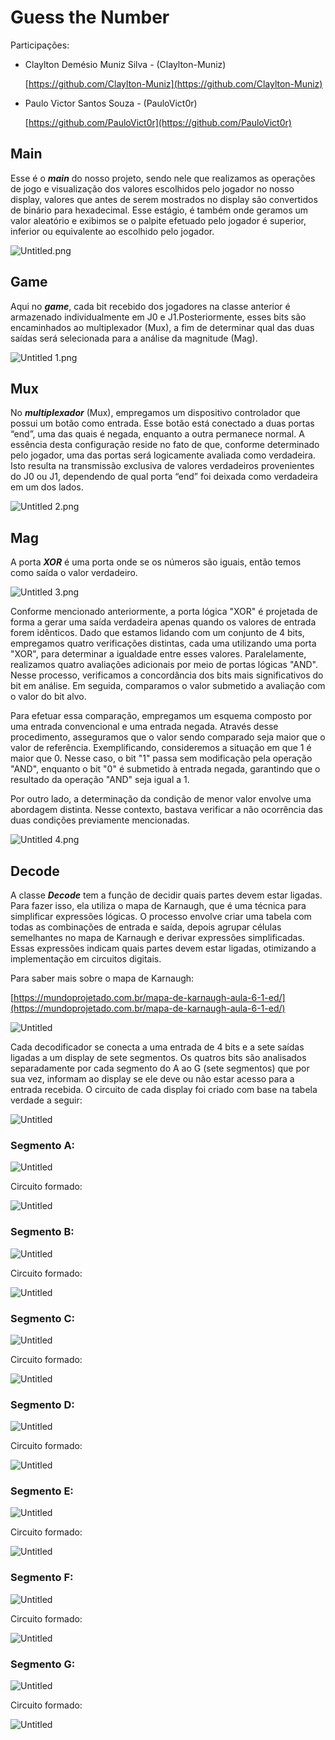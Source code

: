 # Guess the Number

Participações:

- Claylton Demésio Muniz Silva - (Claylton-Muniz)
    
    [https://github.com/Claylton-Muniz](https://github.com/Claylton-Muniz)
    
- Paulo Victor Santos Souza - (PauloVict0r)
    
    [https://github.com/PauloVict0r](https://github.com/PauloVict0r)
    

## Main

Esse é o ***main*** do nosso projeto, sendo nele que realizamos as operações de jogo e visualização dos valores escolhidos pelo jogador no nosso display, valores que antes de serem mostrados no display são convertidos de binário para hexadecimal. Esse estágio, é também onde geramos um valor aleatório e exibimos se o palpite efetuado pelo jogador é superior, inferior ou equivalente ao escolhido pelo jogador.

![Untitled.png](README/main.png)

## Game

Aqui no ***game***, cada bit recebido dos jogadores na classe anterior é armazenado individualmente em J0 e J1.Posteriormente, esses bits são encaminhados ao multiplexador (Mux), a fim de determinar qual das duas saídas será selecionada para a análise da magnitude (Mag).

![Untitled 1.png](README/game.png)

## Mux

No ***multiplexador*** (Mux), empregamos um dispositivo controlador que possui um botão como entrada. Esse botão está conectado a duas portas “end”, uma das quais é negada, enquanto a outra permanece normal. A essência desta configuração reside no fato de que, conforme determinado pelo jogador, uma das portas será logicamente avaliada como verdadeira. Isto resulta na transmissão exclusiva de valores verdadeiros provenientes do J0 ou J1, dependendo de qual porta “end” foi deixada como verdadeira em um dos lados.

![Untitled 2.png](README/mux.png)

## Mag

A porta ***XOR*** é uma porta onde se os números são iguais, então temos como saída o valor verdadeiro.

![Untitled 3.png](README/xor.png)

Conforme mencionado anteriormente, a porta lógica "XOR" é projetada de forma a gerar uma saída verdadeira apenas quando os valores de entrada forem idênticos. Dado que estamos lidando com um conjunto de 4 bits, empregamos quatro verificações distintas, cada uma utilizando uma porta "XOR", para determinar a igualdade entre esses valores. Paralelamente, realizamos quatro avaliações adicionais por meio de portas lógicas "AND". Nesse processo, verificamos a concordância dos bits mais significativos do bit em análise. Em seguida, comparamos o valor submetido a avaliação com o valor do bit alvo.

Para efetuar essa comparação, empregamos um esquema composto por uma entrada convencional e uma entrada negada. Através desse procedimento, asseguramos que o valor sendo comparado seja maior que o valor de referência. Exemplificando, consideremos a situação em que 1 é maior que 0. Nesse caso, o bit "1" passa sem modificação pela operação "AND", enquanto o bit "0" é submetido à entrada negada, garantindo que o resultado da operação "AND" seja igual a 1.

Por outro lado, a determinação da condição de menor valor envolve uma abordagem distinta. Nesse contexto, bastava verificar a não ocorrência das duas condições previamente mencionadas.

![Untitled 4.png](README/mag.png)

## Decode

A classe ***Decode*** tem a função de decidir quais partes devem estar ligadas. Para fazer isso, ela utiliza o mapa de Karnaugh, que é uma técnica para simplificar expressões lógicas. O processo envolve criar uma tabela com todas as combinações de entrada e saída, depois agrupar células semelhantes no mapa de Karnaugh e derivar expressões simplificadas. Essas expressões indicam quais partes devem estar ligadas, otimizando a implementação em circuitos digitais.

Para saber mais sobre o mapa de Karnaugh:

[https://mundoprojetado.com.br/mapa-de-karnaugh-aula-6-1-ed/](https://mundoprojetado.com.br/mapa-de-karnaugh-aula-6-1-ed/)

![Untitled](README/decode.png)

Cada decodificador se conecta a uma entrada de 4 bits e a sete saídas ligadas a um display de sete segmentos. Os quatros bits são analisados separadamente por cada segmento do A ao G (sete segmentos) que por sua vez, informam ao display se ele deve ou não estar acesso para a entrada recebida. O circuito de cada display foi criado com base na tabela verdade a seguir:

![Untitled](README/tabela.png)

### Segmento A:

![Untitled](README/tabela-A.png)

Circuito formado:

![Untitled](README/A.png)

### Segmento B:

![Untitled](README/tabela-B.png)

Circuito formado:

![Untitled](README/B.png)

### Segmento C:

![Untitled](README/tabela-C.png)

Circuito formado:

![Untitled](README/C.png)

### Segmento D:

![Untitled](README/tabela-D.png)

Circuito formado:

![Untitled](README/D.png)

### Segmento E:

![Untitled](README/tabela-E.png)

Circuito formado:

![Untitled](README/E.png)

### Segmento F:

![Untitled](README/tabela-F.png)

Circuito formado:

![Untitled](README/F.png)

### Segmento G:

![Untitled](README/tabela-G.png)

Circuito formado:

![Untitled](README/G.png)